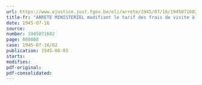 ```yaml
---
url: https://www.ejustice.just.fgov.be/eli/arrete/1945/07/16/1945071602/justel
title-fr: "ARRETE MINISTERIEL modifiant le tarif des frais de visite à percevoir par les organismes agréés pour le contrôle technique des véhicules automobiles"
date: 1945-07-16
source:
number: 1945071602
page: 888888
case: 1945-07-16/02
publication: 1945-08-03
starts:
modifies:
pdf-original:
pdf-consolidated:
---
```


